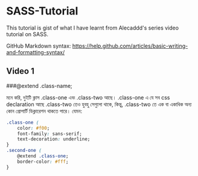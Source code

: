 # SASS-Tutorial

This tutorial is gist of what I have learnt from Alecaddd's series video tutorial on SASS.

GitHub Markdown syntax: https://help.github.com/articles/basic-writing-and-formatting-syntax/

## Video 1

###@extend .class-name;

মনে করি, দুইটি ক্লাস .class-one এবং .class-two আছে। .class-one এ যে সব css declaration আছে .class-two তেও হুবহু সেগুলো থাকে, কিন্তু, .class-two তে এক বা একাধিক অন্য কোন প্রোপার্টি ডিক্লারেশন থাকতে পারে। যেমন:

```css
.class-one (
	color: #f00;
	font-family: sans-serif;
	text-decoration: underline;
}
.second-one (
	@extend .class-one;
	border-color: #fff;
}
```
